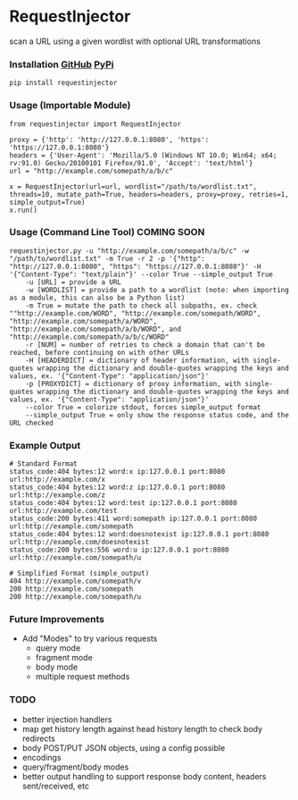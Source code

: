 # RequestInjector
scan a URL using a given wordlist with optional URL transformations

### Installation [GitHub](https://github.com/bonifield/RequestInjector) [PyPi](https://pypi.org/project/requestinjector/)
```
pip install requestinjector
```

### Usage (Importable Module)
```
from requestinjector import RequestInjector

proxy = {'http': 'http://127.0.0.1:8080', 'https': 'https://127.0.0.1:8080'}
headers = {'User-Agent': 'Mozilla/5.0 (Windows NT 10.0; Win64; x64; rv:91.0) Gecko/20100101 Firefox/91.0', 'Accept': 'text/html'}
url = "http://example.com/somepath/a/b/c"

x = RequestInjector(url=url, wordlist="/path/to/wordlist.txt", threads=10, mutate_path=True, headers=headers, proxy=proxy, retries=1, simple_output=True)
x.run()
```

### Usage (Command Line Tool) COMING SOON
```
requestinjector.py -u "http://example.com/somepath/a/b/c" -w "/path/to/wordlist.txt" -m True -r 2 -p '{"http": "http://127.0.0.1:8080", "https": "https://127.0.0.1:8080"}' -H '{"Content-Type": "text/plain"}' --color True --simple_output True
	-u [URL] = provide a URL
	-w [WORDLIST] = provide a path to a wordlist (note: when importing as a module, this can also be a Python list)
	-m True = mutate the path to check all subpaths, ex. check ""http://example.com/WORD", "http://example.com/somepath/WORD", "http://example.com/somepath/a/WORD", "http://example.com/somepath/a/b/WORD", and "http://example.com/somepath/a/b/c/WORD"
	-r [NUM] = number of retries to check a domain that can't be reached, before continuing on with other URLs
	-H [HEADERDICT] = dictionary of header information, with single-quotes wrapping the dictionary and double-quotes wrapping the keys and values, ex. '{"Content-Type": "application/json"}'
	-p [PROXYDICT] = dictionary of proxy information, with single-quotes wrapping the dictionary and double-quotes wrapping the keys and values, ex. '{"Content-Type": "application/json"}'
	--color True = colorize stdout, forces simple_output format
	--simple_output True = only show the response status code, and the URL checked
```

### Example Output
```
# Standard Format
status_code:404 bytes:12 word:x ip:127.0.0.1 port:8080 url:http://example.com/x
status_code:404 bytes:12 word:z ip:127.0.0.1 port:8080 url:http://example.com/z
status_code:404 bytes:12 word:test ip:127.0.0.1 port:8080 url:http://example.com/test
status_code:200 bytes:411 word:somepath ip:127.0.0.1 port:8080 url:http://example.com/somepath
status_code:404 bytes:12 word:doesnotexist ip:127.0.0.1 port:8080 url:http://example.com/doesnotexist
status_code:200 bytes:556 word:u ip:127.0.0.1 port:8080 url:http://example.com/somepath/u

# Simplified Format (simple_output)
404 http://example.com/somepath/v
200 http://example.com/somepath
200 http://example.com/somepath/u

```

### Future Improvements
- Add "Modes" to try various requests
	- query mode
	- fragment mode
	- body mode
	- multiple request methods

### TODO
- better injection handlers
- map get history length against head history length to check body redirects
- body POST/PUT JSON objects, using a config possible
- encodings
- query/fragment/body modes
- better output handling to support response body content, headers sent/received, etc